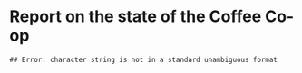 



# Report on the state of the Coffee Co-op

```
## Error: character string is not in a standard unambiguous format
```


